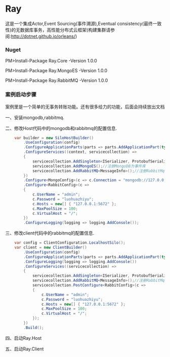 # Ray
这是一个集成Actor,Event Sourcing(事件溯源),Eventual consistency(最终一致性)的无数据库事务，高性能分布式云框架(构建集群请参阅:http://dotnet.github.io/orleans/) 

### Nuget
PM>Install-Package Ray.Core -Version 1.0.0 

PM>Install-Package Ray.MongoES -Version 1.0.0 

PM>Install-Package Ray.RabbitMQ -Version 1.0.0 

### 案例启动步骤

案例里是一个简单的无事务转账功能。还有很多给力的功能，后面会持续放出文档

一、安装mongodb,rabbitmq.

二、修改Host代码中的mongodb和rabbitmq的配置信息.

```csharp
    var builder = new SiloHostBuilder()
        .UseConfiguration(config)
        .ConfigureApplicationParts(parts => parts.AddApplicationPart(typeof(Account).Assembly).WithReferences())
        .ConfigureServices((context, servicecollection) =>
        {
            servicecollection.AddSingleton<ISerializer, ProtobufSerializer>();//注册序列化组件
            servicecollection.AddMongoES();//注册MongoDB为事件库
            servicecollection.AddRabbitMQ<MessageInfo>();//注册RabbitMq为默认消息队列
        })
        .Configure<MongoConfig>(c => c.Connection = "mongodb://127.0.0.1:28888")
        .Configure<RabbitConfig>(c =>
        {
            c.UserName = "admin";
            c.Password = "luohuazhiyu";
            c.Hosts = new[] { "127.0.0.1:5672" };
            c.MaxPoolSize = 100;
            c.VirtualHost = "/";
        })
        .ConfigureLogging(logging => logging.AddConsole());
```

三、修改client代码中的rabbitmq的配置信息.

```csharp
    var config = ClientConfiguration.LocalhostSilo();
    var client = new ClientBuilder()
        .UseConfiguration(config)
        .ConfigureApplicationParts(parts => parts.AddApplicationPart(typeof(IAccount).Assembly).WithReferences())
        .ConfigureLogging(logging => logging.AddConsole())
        .ConfigureServices((servicecollection) =>
        {
            servicecollection.AddSingleton<ISerializer, ProtobufSerializer>();//注册序列化组件
            servicecollection.AddRabbitMQ<MessageInfo>();//注册RabbitMq为默认消息队列
            servicecollection.PostConfigure<RabbitConfig>(c =>
            {
                c.UserName = "admin";
                c.Password = "luohuazhiyu";
                c.Hosts = new[] { "127.0.0.1:5672" };
                c.MaxPoolSize = 100;
                c.VirtualHost = "/";
            });
        })
        .Build();
```
四、启动Ray.Host

五、启动Ray.Client
